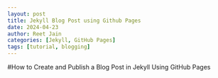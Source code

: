 ```yaml
---
layout: post
title: Jekyll Blog Post using Github Pages
date: 2024-04-23
author: Reet Jain
categories: [Jekyll, GitHub Pages]
tags: [tutorial, blogging]
---
```


#How to Create and Publish a Blog Post in Jekyll Using GitHub Pages
